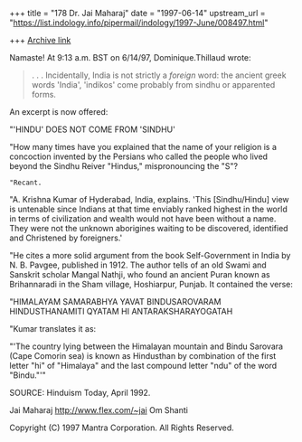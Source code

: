 +++
title = "178 Dr. Jai Maharaj"
date = "1997-06-14"
upstream_url = "https://list.indology.info/pipermail/indology/1997-June/008497.html"

+++
[Archive link](https://list.indology.info/pipermail/indology/1997-June/008497.html)

Namaste! At 9:13 a.m. BST on 6/14/97, Dominique.Thillaud wrote:
> . . . Incidentally, India is not strictly a *foreign* word:
> the ancient  greek words 'India', 'indikos' come probably 
> from sindhu or apparented forms.

An excerpt is now offered:

"'HINDU' DOES NOT COME FROM 'SINDHU'

   "How many times have you explained that the name
of your religion is a concoction invented by the
Persians who called the people who lived beyond the
Sindhu Reiver "Hindus," mispronouncing the "S"?

    "Recant.

   "A. Krishna Kumar of Hyderabad, India, explains.
'This [Sindhu/Hindu] view is untenable since Indians
at that time enviably ranked highest in the world in
terms of civilization and wealth would not have been
without a name.  They were not the unknown aborigines
waiting to be discovered, identified and Christened
by foreigners.'

   "He cites a more solid argument from the book
Self-Government in India by N. B. Pavgee, published
in 1912.  The author tells of an old Swami and
Sanskrit scholar Mangal Nathji, who found an ancient
Puran known as Brihannaradi in the Sham village,
Hoshiarpur, Punjab.  It contained the verse:

 "HIMALAYAM SAMARABHYA YAVAT BINDUSAROVARAM
 HINDUSTHANAMITI QYATAM HI ANTARAKSHARAYOGATAH

  "Kumar translates it as:

   "'The country lying between the Himalayan mountain
and Bindu Sarovara (Cape Comorin sea) is known as
Hindusthan by combination of the first letter "hi" of
"Himalaya" and the last compound letter "ndu" of the
word "Bindu."'"

SOURCE: Hinduism Today, April 1992. 

Jai Maharaj
http://www.flex.com/~jai
Om Shanti

Copyright (C) 1997 Mantra Corporation. All Rights Reserved.






